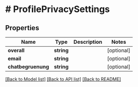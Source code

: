 # # ProfilePrivacySettings

## Properties

Name | Type | Description | Notes
------------ | ------------- | ------------- | -------------
**overall** | **string** |  | [optional]
**email** | **string** |  | [optional]
**chatbegruenung** | **string** |  | [optional]

[[Back to Model list]](../../README.md#models) [[Back to API list]](../../README.md#endpoints) [[Back to README]](../../README.md)
